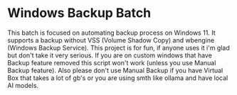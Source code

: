 # Windows Backup Batch
This batch is focused on automating backup process on Windows 11. It supports a backup without VSS (Volume Shadow Copy) and wbengine (Windows Backup Service).
This project is for fun, if anyone uses it i'm glad but don't take it very serious.
If you are on custom windows that have Backup feature removed this script won't work (unless you use Manual Backup feature).
Also please don't use Manual Backup if you have Virtual Box that takes a lot of gb's or you are using smth like ollama and have local AI models.
